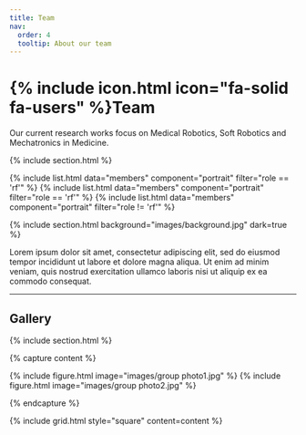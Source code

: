 ```yaml
---
title: Team
nav:
  order: 4
  tooltip: About our team
---
```


# {% include icon.html icon="fa-solid fa-users" %}Team

Our current research works focus on Medical Robotics, Soft Robotics and Mechatronics in Medicine.

{% include section.html %}

{% include list.html data="members" component="portrait" filter="role == 'rf'" %}
{% include list.html data="members" component="portrait" filter="role == 'rf'" %}
{% include list.html data="members" component="portrait" filter="role != 'rf'" %}

{% include section.html background="images/background.jpg" dark=true %}

Lorem ipsum dolor sit amet, consectetur adipiscing elit, sed do eiusmod tempor
incididunt ut labore et dolore magna aliqua. Ut enim ad minim veniam, quis
nostrud exercitation ullamco laboris nisi ut aliquip ex ea commodo consequat.

---
## Gallery
{% include section.html %}

{% capture content %}

{% include figure.html image="images/group photo1.jpg" %}
{% include figure.html image="images/group photo2.jpg" %}


{% endcapture %}

{% include grid.html style="square" content=content %}
